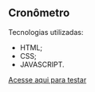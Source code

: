 ## Cronômetro

Tecnologias utilizadas:

- HTML;
- CSS;
- JAVASCRIPT.
  
  
[Acesse aqui para testar](https://victor-rafael.github.io/cronometro/)